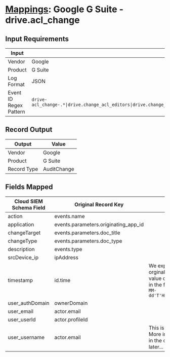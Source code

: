 # [Mappings](README.md): Google G Suite - drive.acl_change

## Input Requirements

|Input|Value|
|-----|-----|
|Vendor|Google|
|Product|G Suite|
|Log Format|JSON|
|Event ID Regex Pattern|`drive-acl_change-.*\|drive.change_acl_editors\|drive.change_document_access_scope\|drive.change_document_visibility\|drive.shared_drive_membership_change\|drive.shared_drive_settings_change\|drive.sheets_import_range_access_change\|drive.change_user_access`|

## Record Output

|Output|Value|
|------|-----|
|Vendor|Google|
|Product|G Suite|
|Record Type|AuditChange|

## Fields Mapped

|Cloud SIEM Schema Field|Original Record Key|Notes|
|-----------------------|-------------------|-----|
|action|events.name||
|application|events.parameters.originating_app_id||
|changeTarget|events.parameters.doc_title||
|changeType|events.parameters.doc_type||
|description|events.type||
|srcDevice_ip|ipAddress||
|timestamp|id.time|We expect the orginal record value of `id.time` is in the format `yyyy-MM-dd'T'HH:mm:ss.SSSZ`|
|user_authDomain|ownerDomain||
|user_email|actor.email||
|user_userId|actor.profileId||
|user_username|actor.email|This is a split field. More info to come in the catalog later...|

